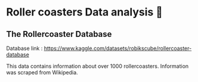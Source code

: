 # Roller coasters Data analysis 🎢

<h2>The Rollercoaster Database </h2>

Database link : https://www.kaggle.com/datasets/robikscube/rollercoaster-database

This data contains information about over 1000 rollercoasters. Information was scraped from Wikipedia.
